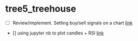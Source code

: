 # tree5_treehouse


- [ ] Review/implement. Setting buy/sell signals on a chart [link](https://stackoverflow.com/questions/50813450/developing-trading-strategy-using-pandas-and-matplotlib)

- [] using jupyter nb to plot candles + RSI [link](https://www.quantopian.com/posts/plot-candlestick-charts-in-research)